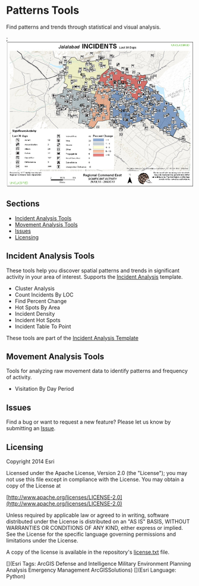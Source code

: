 # Patterns Tools

Find patterns and trends through statistical and visual analysis.

;![Image of repository-template](patterns_screenshot.jpg)

## Sections

* [Incident Analysis Tools](#incident-analysis-tools)
* [Movement Analysis Tools](#movement-analysis-tools)
* [Issues](#issues)
* [Licensing](#licensing)

## Incident Analysis Tools

These tools help you discover spatial patterns and trends in significant activity in your area of interest.
Supports the [Incident Analysis](http://solutions.arcgis.com/defense/templates/incident-analysis/) template.

* Cluster Analysis
* Count Incidents By LOC
* Find Percent Change
* Hot Spots By Area
* Incident Density
* Incident Hot Spots
* Incident Table To Point

These tools are part of the [Incident Analysis Template](http://www.arcgis.com/home/item.html?id=fd6e2c3272c14826b9781e93580dacfe)


## Movement Analysis Tools

Tools for analyzing raw movement data to identify patterns and frequency of activity.

* Visitation By Day Period


## Issues

Find a bug or want to request a new feature?  Please let us know by submitting an [Issue](https://github.com/Esri/solutions-geoprocessing-toolbox/issues).

## Licensing

Copyright 2014 Esri

Licensed under the Apache License, Version 2.0 (the "License");
you may not use this file except in compliance with the License.
You may obtain a copy of the License at

   [http://www.apache.org/licenses/LICENSE-2.0](http://www.apache.org/licenses/LICENSE-2.0)

Unless required by applicable law or agreed to in writing, software
distributed under the License is distributed on an "AS IS" BASIS,
WITHOUT WARRANTIES OR CONDITIONS OF ANY KIND, either express or implied.
See the License for the specific language governing permissions and
limitations under the License.

A copy of the license is available in the repository's
[license.txt](license.txt) file.

[](Esri Tags: ArcGIS Defense and Intelligence Military Environment Planning Analysis Emergency Management ArcGISSolutions)
[](Esri Language: Python)
